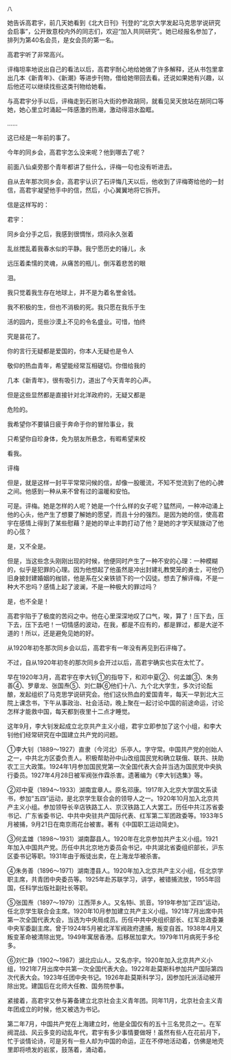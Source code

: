     八 

   她告诉高君宇，前几天她看到《北大日刊》刊登的“北京大学发起马克思学说研究会启事”，公开致意校内外的同志们，欢迎“加入共同研究”。她已经报名参加了，排列为第40名会员，是女会员的第一名。

   高君宇听了非常高兴。

   评梅坦率地说出自己的看法以后，高君宇耐心地给她做了许多解释，还从书包里拿出几本《新青年》、《新潮》等进步刊物，借给她带回去看。还说如果她有兴趣，以后他还可以继续找些这类刊物给她看。

   与高君宇分手以后，评梅走到石驸马大街的参政胡同，就看见吴天放站在胡同口等她，她心里立时涌起一阵感激的热潮，激动得泪水盈眶。

   ……

   这已经是一年前的事了。

   今年的同乡会，高君宇怎么没来呢？他到哪去了呢？

   前面八仙桌旁那个青年都讲了些什么，评梅一句也没有听进去。

   自从去年那次同乡会，高君宇认识了石评悔几天以后，他收到了评梅寄给他的一封信，高君宇凝望他手中的信，然后，小心翼翼地将它拆开。

   信是这样写的：

   君宇：

   同乡会分手之后，我感到很惆怅，烦闷永久张着

   乱丝搅乱着我春水似的平静。我宁愿历史的锤儿，永

   远压着柔懦的灵魂，从痛苦的瓶儿，倒泻着悲苦的眼

   泪。

   我只觉着我生存在地球上，并不是为着名誉金钱。

   我不积极的生，但也不消极的死。我只愿在我乐于生

   活的园内，觅些沙漠上不见的令名盛业。可惜，怕终

   究是昙花了。

   你的言行无疑都是爱国的，你本人无疑也是令人

   敬仰的热血青年，希望能经常互相磋切。你借给我的

   几本《新青年》，很有吸引力，道出了今天青年的心声。

   但是这些显然都是直接针对北洋政府的，无疑又都是

   危险的。

   我希望你不要镇日疲于奔命于你的冒险事业，我

   只希望你自珍身体，免为朋友所悬念，有暇希望来校

   看我。

   评梅

   但是，就是这样一封平平常常问候的信，却像一股暖流，不知不觉流到了他的心脾之间。他感到一种从来不曾有过的温暖和安怕。

   可是。评梅。她是怎样的人呢？她是一个什么样的女子呢？猛然间，一种冲动涌上他的心头，他产生了想要了解她的愿望，而且十分的强烈。是因为她的信，使高君宇在感情上得到了某些慰藉？是她的举止丰韵打动了他？是她的才学天赋拨动了他的心弦？

   是，又不全是。

   但是，当这些念头刚刚出现的时候，他便同时产生了一种不安的心理：一种模糊的，似乎是犯罪的心理。因为他想起了他虽然是冲出封建礼教樊笼的勇士，可他仍旧身披封建婚姻的枷锁，他是系在父亲铁锁下的一个囚徒。想去了解评梅，不是一种大不忠吗？感情上起了波澜，不是一种极大的罪过吗？

   是，也不全是！

   高君宇陷于了极度的苦闷之中。他在心里深深地叹了口气，唉，算了！压下去，压下去，压下去吧！一切情感的波动，在我，都是不应有的，都是罪过，都是大逆不道的！所以，还是避免见她的好。

   从1920年初冬那次同乡会以后，高君宇有一年没有再见到石评梅了。

   不过，自从1920年初冬的那次同乡会开过以后，高君宇确实也实在太忙了。

   早在1920年3月，高君宇在李大钊①的指导下，和邓中夏②、何孟雄③、朱务善④、罗章龙、张国焘⑤、刘仁静⑥他们十八、九个北大学生，多次讨论酝酿，发起组织了马克思学说研究会。他们这伙热血的爱国青年，每天一早到北大三院上课念书，下午从事政治、社会活动，晚上聚在一起讨论中国的前途命运，讨论怎样才能救中国，每天都到夜里十二点才睡觉。

   这年9月，李大钊发起成立北京共产主义小组，君宇立即参加了这个小组，和李大钊他们经常研究在中国建立共产党的问题。

   ①李大钊（1889～1927）直隶（今河北）乐亭人。字守常。中国共产党的创始人之一，中共北方区委负责人。积极帮助孙中山改组国民党和确立联俄、联共、扶助农工三大政策。1924年1月参加国民党第一次全国代表大会并当选为国民党中央执行委员。1927年4月28日被军阀张作霖杀害。遗著编为《李大钊选集》等。

   ②邓中夏（1894～1933）湖南宜章人。原名邓康。1917年入北京大学国文系读书，参加“五四”运动，是北京学生联合会的领导人之一。1920年10月加入北京共产主义小组。参加领导长辛店铁路工人、京汉铁路工人大罢工。历任中共江苏省委书记、广东省委书记、中共中央驻共产国际代表、红军第二军团政委等。1933年5月被捕，9月21日在南京雨花台被害。著有《中国职工运动简史》。

   ③何孟雄（1898～1931）湖南酃县人。1920年在北京参加共产主义小组。1921年加入中国共产党。历任中共北京地方委员会书记，中共湖北省委组织部长，沪东区委书记等职。1931年由于叛徒出卖，在上海龙华被杀害。

   ④朱务善（1896～1971）湖南澧县人。1920年加入北京共产主义小组，任北京学职主席，共青团中央委员等。1925年赴苏联学习，讲学，被错捕流放，1955年回国，任科学出版社副社长等职。

   ⑤张国焘（1897～1979）江西萍乡人。又名特i、凯音。1919年参加“正四”运动，任北京学生联合会主席。1920年10月参加建立共产主义小组。1921年7月出席中共第一次全国代表大会，当选为中央局成员。历任中共中央组织部长、红军总政委兼中央军委副主席。曾于1924年5月被北洋军阀政府逮捕，叛变自首。1938年4月又叛变革命被清除出党。1949年寓居香港。后移居加拿大。1979年11月病死于多伦多。

   ⑥刘仁静（1902～1987）湖北应山人。又名亦宇。1920年加入北京共产义小组，1921年7月出席中共第一次全国代表大会。1922年赴莫斯科参加共产国际第四次代表大会。1923年任团中央书记。1926年赴莫斯科学习，因参加托派活动被开除出党。建国后在北师大任教、国务院参事。

   紧接着，高君宇又参与筹备建立北京社会主义青年团。同年11月，北京社会主义青年团成立的时候，他又被选为书记。

   第二年7月，中国共产党在上海建立时，他是全国仅有的五十三名党员之一。在军阀混战、风云多变的动乱年代，君宇有多少事情要做呀！虽然有些人在花前月下，忙于谈情论诗，可是另有一些人却为中国的命运，正在不停地活动着，仿佛是地壳里即将喷发的岩浆，鼓荡着，涌动着。

